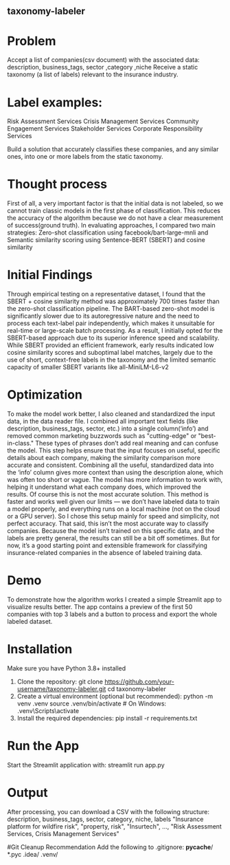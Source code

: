 ## taxonomy-labeler
# Problem 
Accept a list of companies(csv document) with the associated data:
description, business_tags, sector ,category ,niche
Receive a static taxonomy (a list of labels) relevant to the insurance industry.

# Label examples:
Risk Assessment Services
Crisis Management Services
Community Engagement Services
Stakeholder Services
Corporate Responsibility Services

Build a solution that accurately classifies these companies, and any similar ones, into one or more labels from the static taxonomy.

# Thought process
First of all, a very important factor is that the initial data is not labeled, so we cannot train classic models in the first phase of classification. This reduces the accuracy of the algorithm because we do not have a clear measurement of success(ground truth).
In evaluating approaches, I compared two main strategies:
Zero-shot classification using facebook/bart-large-mnli and Semantic similarity scoring using Sentence-BERT (SBERT) and cosine similarity

# Initial Findings
Through empirical testing on a representative dataset, I found that the SBERT + cosine similarity method was approximately 700 times faster than the zero-shot classification pipeline. The BART-based zero-shot model is significantly slower due to its autoregressive nature and the need to process each text-label pair independently, which makes it unsuitable for real-time or large-scale batch processing.
As a result, I initially opted for the SBERT-based approach due to its superior inference speed and scalability.
While SBERT provided an efficient framework, early results indicated low cosine similarity scores and suboptimal label matches, largely due to the use of short, context-free labels in the taxonomy and the limited semantic capacity of smaller SBERT variants like all-MiniLM-L6-v2

# Optimization
To make the model work better, I also cleaned and standardized the input data, in the data reader file. I combined all important text fields (like description, business_tags, sector, etc.) into a single column(‘info’) and removed common marketing buzzwords such as "cutting-edge" or "best-in-class." These types of phrases don’t add real meaning and can confuse the model. This step helps ensure that the input focuses on useful, specific details about each company, making the similarity comparison more accurate and consistent.
Combining all the useful, standardized data into the ‘info’ column gives more context than using the description alone, which was often too short or vague. The model has more information to work with, helping it understand what each company does, which improved the results.
Of course this is not the most accurate solution. This method is faster and works well given our limits — we don’t have labeled data to train a model properly, and everything runs on a local machine (not on the cloud or a GPU server). So I chose this setup mainly for speed and simplicity, not perfect accuracy.
That said, this isn’t the most accurate way to classify companies. Because the model isn’t trained on this specific data, and the labels are pretty general, the results can still be a bit off sometimes. But for now, it’s a good starting point and extensible framework for classifying insurance-related companies in the absence of labeled training data.

# Demo
To demonstrate how the algorithm works I created a simple Streamlit app to visualize results better. The app contains a preview of the first 50 companies with top 3 labels and a button to process and export the whole labeled dataset.

# Installation
Make sure you have Python 3.8+ installed
1. Clone the repository:
   git clone https://github.com/your-username/taxonomy-labeler.git
   cd taxonomy-labeler
2. Create a virtual environment (optional but recommended):
   python -m venv .venv
   source .venv/bin/activate  # On Windows: .venv\Scripts\activate
3. Install the required dependencies:
   pip install -r requirements.txt

# Run the App
Start the Streamlit application with:
  streamlit run app.py

# Output
After processing, you can download a CSV with the following structure:
description, business_tags, sector, category, niche, labels
"Insurance platform for wildfire risk", "property, risk", "Insurtech", ..., "Risk Assessment Services, Crisis Management Services"

#Git Cleanup Recommendation
Add the following to .gitignore:
  __pycache__/
  *.pyc
  .idea/
  .venv/
